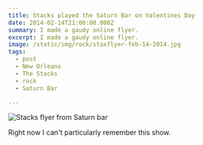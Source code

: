 ```yaml
---
title: Stacks played the Saturn Bar on Valentines Day
date: 2014-02-14T21:00:00.000Z
summary: I made a gaudy online flyer.
excerpt: I made a gaudy online flyer.
image: /static/img/rock/staxflyer-feb-14-2014.jpg
tags:
  - post 
  - New Orleans
  - The Stacks
  - rock
  - Saturn Bar

---
```


![Stacks flyer from Saturn bar](/static/img/rock/staxflyer-feb-14-2014.jpg "Stacks flyer from Saturn bar")

Right now I can't particularly remember this show.
